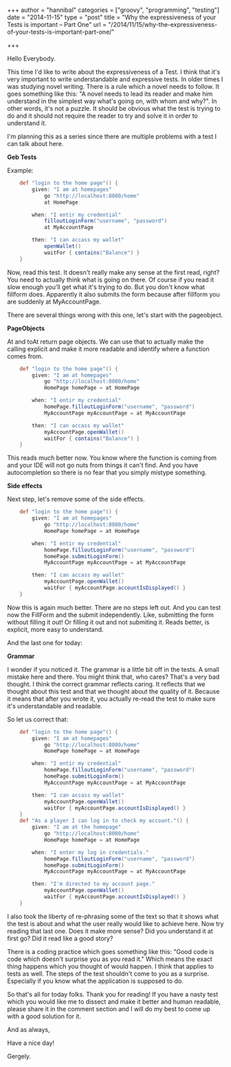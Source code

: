 +++
author = "hannibal"
categories = ["groovy", "programming", "testing"]
date = "2014-11-15"
type = "post"
title = "Why the expressiveness of your Tests is important – Part One"
url = "/2014/11/15/why-the-expressiveness-of-your-tests-is-important-part-one/"

+++

Hello Everybody.

This time I'd like to write about the expressiveness of a Test. I think that it's very important to write understandable and expressive tests. In older times I was studying novel writing. There is a rule which a novel needs to follow. It goes something like this: "A novel needs to lead its reader and make him understand in the simplest way what's going on, with whom and why?". In other words, it's not a puzzle. It should be obvious what the test is trying to do and it should not require the reader to try and solve it in order to understand it.

<!--more-->

I'm planning this as a series since there are multiple problems with a test I can talk about here.

**Geb Tests**

Example:

~~~groovy
    def "login to the home page"() {
        given: "I am at homepages"
            go "http://localhost:8080/home"
            at HomePage

        when: "I entir my credential"
            filloutLoginForm("username", "password")
            at MyAccountPage

        then: "I can accass my wallet"
            openWallet()
            waitFor { contains("Balance") }
    }
~~~

Now, read this test. It doesn't really make any sense at the first read, right? You need to actually think what is going on there. Of course if you read it slow enough you'll get what it's trying to do. But you don't know what fillform does. Apparently it also submits the form because after fillform you are suddenly at MyAccountPage.

There are several things wrong with this one, let's start with the pageobject.

**PageObjects**

At and toAt return page objects. We can use that to actually make the calling explicit and make it more readable and identify where a function comes from.

~~~groovy
    def "login to the home page"() {
        given: "I am at homepages"
            go "http://localhost:8080/home"
            HomePage homePage = at HomePage

        when: "I entir my credential"
            homePage.filloutLoginForm("username", "password")
            MyAccountPage myAccountPage = at MyAccountPage

        then: "I can accass my wallet"
            myAccountPage.openWallet()
            waitFor { contains("Balance") }
    }
~~~

This reads much better now. You know where the function is coming from and your IDE will not go nuts from things it can't find. And you have autocompletion so there is no fear that you simply mistype something.

**Side effects**

Next step, let's remove some of the side effects.

~~~groovy
    def "login to the home page"() {
        given: "I am at homepages"
            go "http://localhost:8080/home"
            HomePage homePage = at HomePage

        when: "I entir my credential"
            homePage.filloutLoginForm("username", "password")
            homePage.submitLoginForm()
            MyAccountPage myAccountPage = at MyAccountPage

        then: "I can accass my wallet"
            myAccountPage.openWallet()
            waitFor { myAccountPage.accountIsDisplayed() }
    }
~~~

Now this is again much better. There are no steps left out. And you can test now the FillForm and the submit independently. Like, submitting the form without filling it out! Or filling it out and not submiting it. Reads better, is explicit, more easy to understand.

And the last one for today:

**Grammar**

I wonder if you noticed it. The grammar is a little bit off in the tests. A small mistake here and there. You might think that, who cares? That's a very bad thought. I think the correct grammar reflects caring. It reflects that we thought about this test and that we thought about the quality of it. Because it means that after you wrote it, you actually re-read the test to make sure it's understandable and readable.

So let us correct that:

~~~groovy
    def "login to the home page"() {
        given: "I am at homepages"
            go "http://localhost:8080/home"
            HomePage homePage = at HomePage

        when: "I entir my credential"
            homePage.filloutLoginForm("username", "password")
            homePage.submitLoginForm()
            MyAccountPage myAccountPage = at MyAccountPage

        then: "I can accass my wallet"
            myAccountPage.openWallet()
            waitFor { myAccountPage.accountIsDisplayed() }
    }
    def "As a player I can log in to check my account."() {
        given: "I am at the homepage"
            go "http://localhost:8080/home"
            HomePage homePage = at HomePage

        when: "I enter my log in credentials."
            homePage.filloutLoginForm("username", "password")
            homePage.submitLoginForm()
            MyAccountPage myAccountPage = at MyAccountPage

        then: "I'm directed to my account page."
            myAccountPage.openWallet()
            waitFor { myAccountPage.accountIsDisplayed() }
    }
~~~

I also took the liberty of re-phrasing some of the text so that it shows what the test is about and what the user really would like to achieve here. Now try reading that last one. Does it make more sense? Did you understand it at first go? Did it read like a good story?

There is a coding practice which goes something like this: "Good code is code which doesn't surprise you as you read it." Which means the exact thing happens which you thought of would happen. I think that applies to tests as well. The steps of the test shouldn't come to you as a surprise. Especially if you know what the application is supposed to do.

So that's all for today folks. Thank you for reading! If you have a nasty test which you would like me to dissect and make it better and human readable, please share it in the comment section and I will do my best to come up with a good solution for it.

And as always,

Have a nice day!

Gergely.